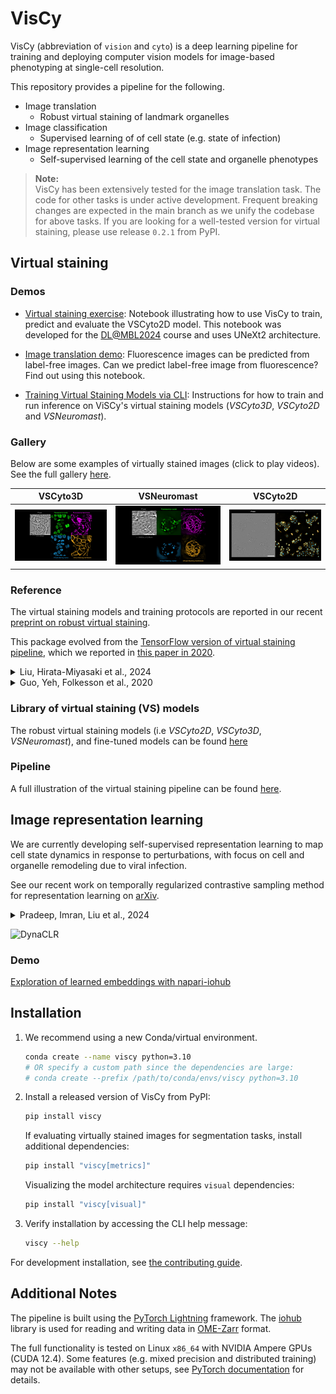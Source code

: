 # VisCy

VisCy (abbreviation of `vision` and `cyto`) is a deep learning pipeline for training and deploying computer vision models for image-based phenotyping at single-cell resolution.

This repository provides a pipeline for the following.
- Image translation
  - Robust virtual staining of landmark organelles
- Image classification
  - Supervised learning of of cell state (e.g. state of infection)
- Image representation learning
  - Self-supervised learning of the cell state and organelle phenotypes

> **Note:**  
> VisCy has been extensively tested for the image translation task. The code for other tasks is under active development. Frequent breaking changes are expected in the main branch as we unify the codebase for above tasks. If you are looking for a well-tested version for virtual staining, please use release `0.2.1` from PyPI.


## Virtual staining

### Demos 
- [Virtual staining exercise](https://github.com/mehta-lab/VisCy/blob/46beba4ecc8c4f312fda0b04d5229631a41b6cb5/examples/virtual_staining/dlmbl_exercise/solution.ipynb):
Notebook illustrating how to use VisCy to train, predict and evaluate the VSCyto2D model. This notebook was developed for the [DL@MBL2024](https://github.com/dlmbl/DL-MBL-2024) course and uses UNeXt2 architecture.

- [Image translation demo](https://github.com/mehta-lab/VisCy/blob/92215bc1387316f3af49c83c321b9d134d871116/examples/virtual_staining/img2img_translation/solution.ipynb): Fluorescence images can be predicted from label-free images. Can we predict label-free image from fluorescence? Find out using this notebook.

- [Training Virtual Staining Models via CLI](https://github.com/mehta-lab/VisCy/wiki/virtual-staining-instructions):
Instructions for how to train and run inference on ViSCy's virtual staining models (*VSCyto3D*, *VSCyto2D* and *VSNeuromast*).

### Gallery
Below are some examples of virtually stained images (click to play videos).
See the full gallery [here](https://github.com/mehta-lab/VisCy/wiki/Gallery).

| VSCyto3D | VSNeuromast | VSCyto2D |
|:---:|:---:|:---:|
| [![HEK293T](https://github.com/mehta-lab/VisCy/blob/dde3e27482e58a30f7c202e56d89378031180c75/docs/figures/svideo_1.png?raw=true)](https://github.com/mehta-lab/VisCy/assets/67518483/d53a81eb-eb37-44f3-b522-8bd7bddc7755) | [![Neuromast](https://github.com/mehta-lab/VisCy/blob/dde3e27482e58a30f7c202e56d89378031180c75/docs/figures/svideo_3.png?raw=true)](https://github.com/mehta-lab/VisCy/assets/67518483/4cef8333-895c-486c-b260-167debb7fd64) | [![A549](https://github.com/mehta-lab/VisCy/blob/dde3e27482e58a30f7c202e56d89378031180c75/docs/figures/svideo_5.png?raw=true)](https://github.com/mehta-lab/VisCy/assets/67518483/287737dd-6b74-4ce3-8ee5-25fbf8be0018) |

### Reference

The virtual staining models and training protocols are reported in our recent [preprint on robust virtual staining](https://www.biorxiv.org/content/10.1101/2024.05.31.596901).


This package evolved from the [TensorFlow version of virtual staining pipeline](https://github.com/mehta-lab/microDL), which we reported in [this paper in 2020](https://elifesciences.org/articles/55502).

<details>
  <summary>Liu, Hirata-Miyasaki et al., 2024</summary>

  <pre><code>
  @article {Liu2024.05.31.596901,
          author = {Liu, Ziwen and Hirata-Miyasaki, Eduardo and Pradeep, Soorya and Rahm, Johanna and Foley, Christian and Chandler, Talon and Ivanov, Ivan and Woosley, Hunter and Lao, Tiger and Balasubramanian, Akilandeswari and Liu, Chad and Leonetti, Manu and Arias, Carolina and Jacobo, Adrian and Mehta, Shalin B.},
          title = {Robust virtual staining of landmark organelles},
          elocation-id = {2024.05.31.596901},
          year = {2024},
          doi = {10.1101/2024.05.31.596901},
          publisher = {Cold Spring Harbor Laboratory},
          URL = {https://www.biorxiv.org/content/early/2024/06/03/2024.05.31.596901},
          eprint = {https://www.biorxiv.org/content/early/2024/06/03/2024.05.31.596901.full.pdf},
          journal = {bioRxiv}
      } 
</code></pre>
</details> 

<details>
 <summary>Guo, Yeh, Folkesson et al., 2020</summary>

  <pre><code>
  @article {10.7554/eLife.55502,
      article_type = {journal},
      title = {Revealing architectural order with quantitative label-free imaging and deep learning},
      author = {Guo, Syuan-Ming and Yeh, Li-Hao and Folkesson, Jenny and Ivanov, Ivan E and Krishnan, Anitha P and Keefe, Matthew G and Hashemi, Ezzat and Shin, David and Chhun, Bryant B and Cho, Nathan H and Leonetti, Manuel D and Han, May H and Nowakowski, Tomasz J and Mehta, Shalin B},
      editor = {Forstmann, Birte and Malhotra, Vivek and Van Valen, David},
      volume = 9,
      year = 2020,
      month = {jul},
      pub_date = {2020-07-27},
      pages = {e55502},
      citation = {eLife 2020;9:e55502},
      doi = {10.7554/eLife.55502},
      url = {https://doi.org/10.7554/eLife.55502},
      keywords = {label-free imaging, inverse algorithms, deep learning, human tissue, polarization, phase},
      journal = {eLife},
      issn = {2050-084X},
      publisher = {eLife Sciences Publications, Ltd},
      } 
    </code></pre>
  </details>

### Library of virtual staining (VS) models
The robust virtual staining models (i.e *VSCyto2D*, *VSCyto3D*, *VSNeuromast*), and fine-tuned models can be found [here](https://github.com/mehta-lab/VisCy/wiki/Library-of-virtual-staining-(VS)-Models)

### Pipeline
A full illustration of the virtual staining pipeline can be found [here](https://github.com/mehta-lab/VisCy/blob/dde3e27482e58a30f7c202e56d89378031180c75/docs/virtual_staining.md).

## Image representation learning

We are currently developing self-supervised representation learning to map cell state dynamics in response to perturbations, with focus on cell and organelle remodeling due to viral infection.

See our recent work on temporally regularized contrastive sampling method for representation learning on [arXiv](https://arxiv.org/abs/2410.11281).
<details>
 <summary> Pradeep, Imran, Liu et al., 2024 </summary>

  <pre><code>
@misc{pradeep_contrastive_2024,
      title={Contrastive learning of cell state dynamics in response to perturbations}, 
      author={Soorya Pradeep and Alishba Imran and Ziwen Liu and Taylla Milena Theodoro and Eduardo Hirata-Miyasaki and Ivan Ivanov and Madhura Bhave and Sudip Khadka and Hunter Woosley and Carolina Arias and Shalin B. Mehta},
      year={2024},
      eprint={2410.11281},
      archivePrefix={arXiv},
      primaryClass={cs.CV},
      url={https://arxiv.org/abs/2410.11281}, 
}
    </code></pre>
  </details>

![DynaCLR](https://drive.google.com/file/d/1-MCUY9mRhzV2LqrB7lEUP0Kmv9yf43M8)

### Demo
[Exploration of learned embeddings with napari-iohub](https://drive.google.com/file/d/16WSoTvXJ-siLb7iyOueOag_cKn9Iwckc/view?usp=drive_link)

## Installation

1. We recommend using a new Conda/virtual environment.

    ```sh
    conda create --name viscy python=3.10
    # OR specify a custom path since the dependencies are large:
    # conda create --prefix /path/to/conda/envs/viscy python=3.10
    ```

2. Install a released version of VisCy from PyPI:

    ```sh
    pip install viscy
    ```

    If evaluating virtually stained images for segmentation tasks,
    install additional dependencies:

    ```sh
    pip install "viscy[metrics]"
    ```

    Visualizing the model architecture requires `visual` dependencies:

    ```sh
    pip install "viscy[visual]"
    ```

3. Verify installation by accessing the CLI help message:

    ```sh
    viscy --help
    ```

For development installation, see [the contributing guide](https://github.com/mehta-lab/VisCy/blob/main/CONTRIBUTING.md).

## Additional Notes
The pipeline is built using the [PyTorch Lightning](https://www.pytorchlightning.ai/index.html) framework.
The [iohub](https://github.com/czbiohub-sf/iohub) library is used
for reading and writing data in [OME-Zarr](https://www.nature.com/articles/s41592-021-01326-w) format.

The full functionality is tested on Linux `x86_64` with NVIDIA Ampere GPUs (CUDA 12.4).
Some features (e.g. mixed precision and distributed training) may not be available with other setups,
see [PyTorch documentation](https://pytorch.org) for details.
